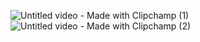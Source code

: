 ![Untitled video - Made with Clipchamp (1)](https://github.com/GoodPooch/RatQuest/assets/30606042/d480c070-ecb1-4ed9-b75e-aa30e0404faf)
![Untitled video - Made with Clipchamp (2)](https://github.com/GoodPooch/RatQuest/assets/30606042/2cfb3ffa-08e7-4712-aa93-38ec7c513c32)
